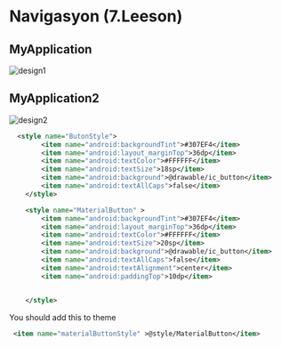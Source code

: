 # Navigasyon (7.Leeson)
## MyApplication
![design1](https://user-images.githubusercontent.com/41166029/164555375-751405b0-96ac-43b5-8239-5b150fb5bb4f.gif)


## MyApplication2

![design2](https://user-images.githubusercontent.com/41166029/164555276-095ff12c-4bf2-4cbd-81aa-ece3a6153885.gif)



```xml
  <style name="ButonStyle">
        <item name="android:backgroundTint">#307EF4</item>
        <item name="android:layout_marginTop">36dp</item>
        <item name="android:textColor">#FFFFFF</item>
        <item name="android:textSize">18sp</item>
        <item name="android:background">@drawable/ic_button</item>
        <item name="android:textAllCaps">false</item>
    </style>

    <style name="MaterialButton" >
        <item name="android:backgroundTint">#307EF4</item>
        <item name="android:layout_marginTop">36dp</item>
        <item name="android:textColor">#FFFFFF</item>
        <item name="android:textSize">20sp</item>
        <item name="android:background">@drawable/ic_button</item>
        <item name="android:textAllCaps">false</item>
        <item name="android:textAlignment">center</item>
        <item name="android:paddingTop">10dp</item>


    </style>

```

You should add this to theme
```xml
 <item name="materialButtonStyle" >@style/MaterialButton</item>
```

